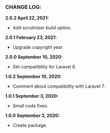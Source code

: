 ### CHANGE LOG:

**2.0.2 April 22, 2021:**
- Add scrutinizer build option.

**2.0.1 February 23, 2021:**
- Upgrade copyright year.

**2.0.0 September 10, 2020:**
- Set compatibility for Laravel 8.

**1.0.2 September 10, 2020:**
- Comment about compatibility with Laravel 7.

**1.0.1 September 3, 2020:**
- Small code fixes.

**1.0.0 September 3, 2020:**
- Create package.
